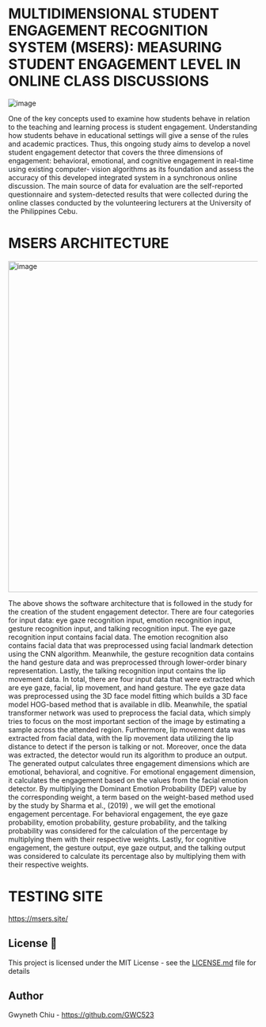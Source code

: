 
# MULTIDIMENSIONAL STUDENT ENGAGEMENT RECOGNITION SYSTEM (MSERS): MEASURING STUDENT ENGAGEMENT LEVEL IN ONLINE CLASS DISCUSSIONS

 ![image](https://github.com/GWC523/msers-student-engagement-system/assets/56357171/b2e097be-c2fe-42ee-807f-4c71a4440f6d)

One of the key concepts used to examine how students behave in relation to the teaching and learning process is student engagement. Understanding how students behave in educational settings will give a sense of the rules and academic practices. Thus, this ongoing study aims to develop a novel student engagement detector that covers the three dimensions of engagement: behavioral, emotional, and cognitive engagement in real-time using existing computer- vision algorithms as its foundation and assess the accuracy of this developed integrated system in a synchronous online discussion. The main source of data for evaluation are the self-reported questionnaire and system-detected results that were  collected during the online classes conducted by the volunteering lecturers at the University of the Philippines Cebu.


# MSERS ARCHITECTURE

<img width="668" alt="image" src="https://github.com/GWC523/msers-student-engagement-system/assets/56357171/2d293dd7-9886-46a3-b206-dc9d1a29cb39">


The above shows the software architecture that is followed in the study for the creation of the student engagement detector. There are four categories for input data: eye gaze recognition input, emotion recognition input, gesture recognition input, and talking recognition input. The eye gaze recognition input contains facial data. The emotion recognition also contains facial data that was preprocessed using facial landmark detection using the CNN algorithm. Meanwhile, the gesture recognition data contains the hand gesture data and was preprocessed through lower-order binary representation. Lastly, the talking recognition input contains the lip movement data.  In total, there are four input data that were extracted which are eye gaze, facial, lip movement, and hand gesture. The eye gaze data was preprocessed using the 3D face model fitting which builds a 3D face model  HOG-based method that is available in dlib.  Meanwhile, the spatial transformer network was used to preprocess the facial data, which simply tries to focus on the most important section of the image by estimating a sample across the attended region. Furthermore, lip movement data was extracted from facial data, with the lip movement data utilizing the lip distance to detect if the person is talking or not. Moreover, once the data was extracted, the detector would run its algorithm to produce an output. The generated output calculates three engagement dimensions which are emotional, behavioral, and cognitive. For emotional engagement dimension, it calculates the engagement based on the values from the facial emotion detector. By multiplying the Dominant Emotion Probability (DEP) value by the corresponding weight, a term based on the  weight-based method used by the study by Sharma et al., (2019) , we will get the emotional engagement percentage. For behavioral engagement, the eye gaze probability, emotion probability, gesture probability, and the talking probability was considered for the calculation of the percentage by multiplying them with their respective weights. Lastly, for cognitive engagement, the gesture output, eye gaze output, and the talking output was considered to calculate its percentage also by multiplying them with their respective weights.   


# TESTING SITE 
https://msers.site/

## License 📄

This project is licensed under the MIT License - see the [LICENSE.md](LICENSE.md) file for details

## Author

Gwyneth Chiu - https://github.com/GWC523



